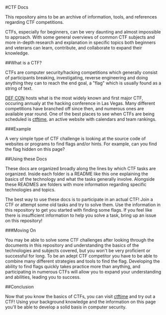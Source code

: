 #CTF Docs

This repository aims to be an archive of information, tools, and references regarding CTF competitions.

CTFs, especially for beginners, can be very daunting and almost impossible to approach. With some general overviews of common CTF subjects and more in-depth research and explanation in specific topics both beginners and veterans can learn, contribute, and collaborate to expand their knowledge.

##What is a CTF?

CTFs are computer security/hacking competitions which generally consist of participants breaking, investigating, reverse engineering and doing anything they can to reach the end goal, a "flag" which is usually found as a string of text.

[DEF CON](http://en.wikipedia.org/wiki/DEF_CON) hosts what is the most widely known and first major CTF, occuring annualy at the hacking conference in Las Vegas.  Many different competitions have branched off since then, and numerous ones are available year round.  One of the best places to see when CTFs are being scheduled is [ctftime](https://ctftime.org/), an active website with calendars and team rankings.

###Example

A very simple type of CTF challenge is looking at the source code of websites or programs to find flags and/or hints.  For example, can you find the flag hidden on this page?

<!-- flag: 2_l33t_4_M3 -->

##Using these Docs

These docs are organized broadly along the lines by which CTF tasks are organized.  Inside each folder is a README like this one explaining the basics of the technology and what the tasks generally involve. Alongside these READMES are folders with more information regarding specific technologies and topics.

The best way to use these docs is to participate in an actual CTF! Join a CTF or attempt some old tasks and try to solve them.  Use the information in this repository to get you started with finding some flags.  If you feel like there is insufficient information to help you solve a task, bring up an issue on this repository!

###Moving On

You may be able to solve some CTF challenges after looking through the documents in this repository and understanding the basics of the technologies and subjects covered, but you won't be very proficient or successful for long. To be an adept CTF competitor you have to be able to combine many different strategies and tools to find the flag.  Developing the ability to find flags quickly takes practice more than anything, and participating in numerous CTFs will allow you to expand your understanding and abilities, leading you to success.

##Conclusion

Now that you know the basics of CTFs, you can visit [ctftime](https://ctftime.org/) and try out a CTF!  Using your background knowledge and the information on this page you'll be able to develop a solid basis in computer security.
